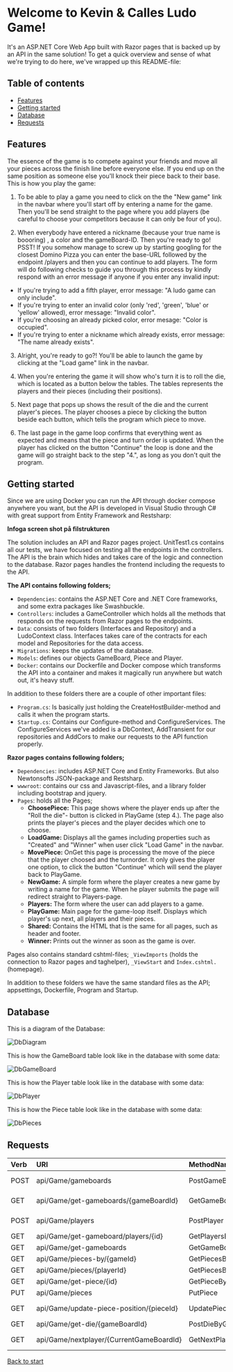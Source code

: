 # Welcome to Kevin & Calles Ludo Game!
It's an ASP.NET Core Web App built with Razor pages that is backed up by an API in the same solution! To get a quick overview and sense of what we're trying to do here, we've wrapped up this README-file:

## Table of contents

- [Features](#Features)
- [Getting started](#Getting-started)
- [Database](#Database)
- [Requests](#Requests)

## Features
The essence of the game is to compete against your friends and move all your pieces across the finish line before everyone else. If you end up on the same position as someone else you'll knock their piece back to their base. This is how you play the game:

1. To be able to play a game you need to click on the the "New game" link in the navbar where you'll start off by entering a name for the game. Then you'll be send straight to the page where you add players (be careful to choose your competitors because it can only be four of you). 

2. When everybody have entered a nickname (because your true name is boooring) , a color and the gameBoard-ID. Then you're ready to go!
PSST! If you somehow manage to screw up by starting googling for the closest Domino Pizza you can enter the base-URL followed by the endpoint /players and then you can continue to add players. The form will do following checks to guide you through this process by kindly respond with an error message if anyone if you enter any invalid input:
- If you're trying to add a fifth player, error message: "A ludo game can only include".
- If you're trying to enter an invalid color (only 'red', 'green', 'blue' or 'yellow' allowed), error message: "Invalid color".
- If you're choosing an already picked color, error mesage: "Color is occupied".
- If you're trying to enter a nickname which already exists, error message: "The name already exists".

3. Alright, you're ready to go?! You'll be able to launch the game by clicking at the "Load game" link in the navbar. 

4. When you're entering the game it will show who's turn it is to roll the die, which is located as a button below the tables. The tables represents the players and their pieces (including their positions).

5. Next page that pops up shows the result of the die and the current player's pieces. The player chooses a piece by clicking the button beside each button, which tells the program which piece to move. 

6. The last page in the game loop confirms that everything went as expected and means that the piece and turn order is updated. When the player has clicked on the button "Continue" the loop is done and the game will go straight back to the step "4.", as long as you don't quit the program.

## Getting started 
Since we are using Docker you can run the API through docker compose anywhere you want, but the API is developed in Visual Studio through C# with great support from Entity Framework and Restsharp:

**Infoga screen shot på filstrukturen**

The solution includes an API and Razor pages project. UnitTest1.cs contains all our tests, we have focused on testing all the endpoints in the controllers. 
The API is the brain which hides and takes care of the logic and connection to the database. Razor pages handles the frontend including the requests to the API. 

**The API contains following folders;**

- `Dependencies`: contains the ASP.NET Core and .NET Core frameworks, and some extra packages like Swashbuckle. 
- `Controllers`: includes a GameController which holds all the methods that responds on the requests from Razor pages to the endpoints. 
- `Data`: consists of two folders (Interfaces and Repository) and a LudoContext class. Interfaces takes care of the contracts for each model and Repositories for the data access.
- `Migrations`: keeps the updates of the database. 
- `Models`: defines our objects GameBoard, Piece and Player.
- `Docker`: contains our Dockerfile and Docker compose which transforms the API into a container and makes it magically run anywhere but watch out, it's heavy stuff.

In addition to these folders there are a couple of other important files:

- `Program.cs`: Is basically just holding the CreateHostBuilder-method and calls it when the program starts.
- `Startup.cs`: Contains our Configure-method and ConfigureServices. The ConfigureServices we've added is a DbContext, AddTransient for our repositories and AddCors to make our requests to the API function properly. 

**Razor pages contains following folders;**
- `Dependencies`: includes ASP.NET Core and Entity Frameworks. But also Newtonsofts JSON-package and Restsharp.
- `wwwroot`: contains our css and Javascript-files, and a library folder including bootstrap and jquery. 
- `Pages`: holds all the Pages;
  - **ChoosePiece:** This page shows where the player ends up after the "Roll the die"- button is clicked in PlayGame (step 4.). The page also prints the player's pieces and the player decides which one to choose.
  - **LoadGame:** Displays all the games including properties such as "Created" and "Winner" when user click "Load Game" in the navbar. 
  - **MovePiece:** OnGet this page is processing the move of the piece that the player choosed and the turnorder. It only gives the player one option, to click the button "Continue" which will send the player back to PlayGame.
  - **NewGame:** A simple form where the player creates a new game by writing a name for the game. When he player submits the page will redirect straight to Players-page.
  - **Players:** The form where the user can add players to a game. 
  - **PlayGame:** Main page for the game-loop itself. Displays which player's up next, all players and their pieces. 
  - **Shared:** Contains the HTML that is the same for all pages, such as header and footer.
  - **Winner:** Prints out the winner as soon as the game is over. 

Pages also contains standard cshtml-files; `_ViewImports` (holds the connection to Razor pages and taghelper), `_ViewStart` and `Index.cshtml.` (homepage).

In addition to these folders we have the same standard files as the API; appsettings, Dockerfile, Program and Startup. 


## Database
This is a diagram of the Database:

![DbDiagram](https://user-images.githubusercontent.com/43240053/119961156-07b96900-bfa6-11eb-9146-583bc5cc43f9.png)

This is how the GameBoard table look like in the database with some data:

![DbGameBoard](https://user-images.githubusercontent.com/43240053/119961187-1011a400-bfa6-11eb-8ca2-ea4424bb9d69.png)

This is how the Player table look like in the database with some data:

![DbPlayer](https://user-images.githubusercontent.com/43240053/119961220-19027580-bfa6-11eb-980e-4a5347229b77.png)

This is how the Piece table look like in the database with some data:

![DbPieces](https://user-images.githubusercontent.com/43240053/119961249-1e5fc000-bfa6-11eb-9d3f-47e39fca0558.png)


## Requests

| Verb| URI | MethodName | Success | Failure |
| :--- | :--- | :--- | :--- | :--- |
| POST | api/Game/gameboards | PostGameBoard | return GameBoard | Failure |
| GET | api/Game/get-gameboards/{gameBoardId} | GetGameBoardById | return GameBoard | Failure |
| POST | api/Game/players | PostPlayer | 201, Message | 400, Message |
| GET | api/Game/get-gameboard/players/{id} | GetPlayersByGameBoard | 200, <Player> | Failure |
| GET | api/Game/get-gameboards | GetGameBoards | List<GameBoard> | Failure |
| GET | api/Game/pieces-by/{gameId} | GetPiecesByGameId | List<Piece> | Failure |
| GET | api/Game/pieces/{playerId} | GetPiecesByPlayerId | <List<Piece> | Failure |
| GET | api/Game/get-piece/{id} | GetPieceById | return Piece | Failure |
| PUT | api/Game/pieces | PutPiece| Succes | Failure |
| GET | api/Game/update-piece-position/{pieceId} | UpdatePiecePosition | return piece.Position | Failure |
| GET | api/Game/get-die/{gameBoardId} | PostDieByGameBoardId| return int | Failure |
| GET | api/Game/nextplayer/{CurrentGameBoardId} | GetNextPlayer | return GameBoard | Failure |

[Back to start](#Table-of-contents)
